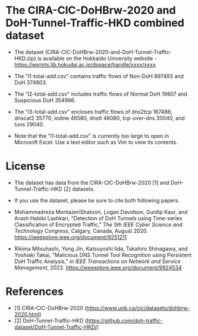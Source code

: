 
# The CIRA-CIC-DoHBrw-2020 and DoH-Tunnel-Traffic-HKD combined dataset

* The dataset (CIRA-CIC-DoHBrw-2020-and-DoH-Tunnel-Traffic-HKD.zip) is available on the Hokkaido University website - https://eprints.lib.hokudai.ac.jp/dspace/handle/xxxx/xxxx.

* The "l1-total-add.csv" contains traffic flows of Non-DoH 897493 and DoH 374803.

* The "l2-total-add.csv" includes traffic flows of Normal DoH 19807 and Suspicious DoH 354996.

* The "l3-total-add.csv" encloses traffic flows of dns2tcp 167486, dnscat2 35770, iodine 46580, dnstt 46080, tcp-over-dns 30040, and tuns 29040.

* Note that the "l1-total-add.csv" is currently too large to open in Microsoft Excel.
  Use a text editor such as Vim to view its contents.

# License

* The dataset has data from the CIRA-CIC-DoHBrw-2020 [1] and DoH-Tunnel-Traffic-HKD [2] datasets.

* If you use the dataset, please be sure to cite both following papers.

* Mohammadreza MontazeriShatoori, Logan Davidson, Gurdip Kaur, and Arash Habibi Lashkari, 
"Detection of DoH Tunnels using Time-series Classification of Encrypted Traffic," 
*The 5th IEEE Cyber Science and Technology Congress*, Calgary, Canada, August 2020. https://ieeexplore.ieee.org/document/9251211

* Rikima Mitsuhashi, Yong Jin, Katsuyoshi Iida, Takahiro Shinagawa, and Yoshiaki Takai, 
"Malicious DNS Tunnel Tool Recognition using Persistent DoH Traffic Analysis,"
*in IEEE Transactions on Network and Service Management*, 2022. https://ieeexplore.ieee.org/document/9924534

# References

* [1] CIRA-CIC-DoHBrw-2020 (https://www.unb.ca/cic/datasets/dohbrw-2020.html)
* [2] DoH-Tunnel-Traffic-HKD (https://github.com/doh-traffic-dataset/DoH-Tunnel-Traffic-HKD/)
